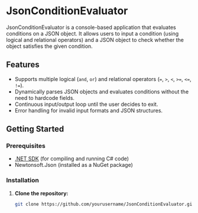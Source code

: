 # JsonConditionEvaluator

JsonConditionEvaluator is a console-based application that evaluates conditions on a JSON object. It allows users to input a condition (using logical and relational operators) and a JSON object to check whether the object satisfies the given condition.

## Features

- Supports multiple logical (`and`, `or`) and relational operators (`=`, `>`, `<`, `>=`, `<=`, `!=`).
- Dynamically parses JSON objects and evaluates conditions without the need to hardcode fields.
- Continuous input/output loop until the user decides to exit.
- Error handling for invalid input formats and JSON structures.

## Getting Started

### Prerequisites

- [.NET SDK](https://dotnet.microsoft.com/download) (for compiling and running C# code)
- Newtonsoft.Json (installed as a NuGet package)

### Installation

1. **Clone the repository:**
   ```bash
   git clone https://github.com/yourusername/JsonConditionEvaluator.git
